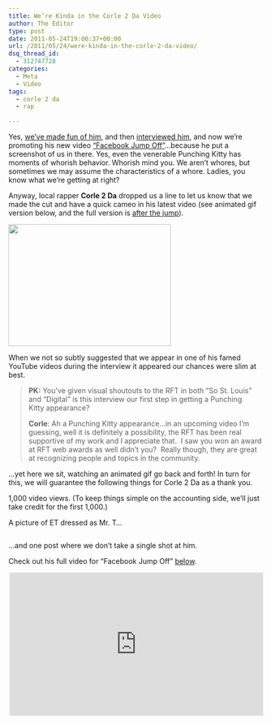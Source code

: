 ```yaml
---
title: We’re Kinda in the Corle 2 Da Video
author: The Editor
type: post
date: 2011-05-24T19:00:37+00:00
url: /2011/05/24/were-kinda-in-the-corle-2-da-video/
dsq_thread_id:
  - 312747728
categories:
  - Meta
  - Video
tags:
  - corle 2 da
  - rap

---
```

Yes, <a href="http://punchingkitty.com/2010/09/08/the-worst-music-video-ever-was-shot-in-a-st-louis-condos-kitchen/" target="_blank">we&#8217;ve made fun of him</a>, and then <a href="http://punchingkitty.com/2011/02/11/10-questions-for-local-rapper-corle-2-da/" target="_blank">interviewed him</a>, and now we&#8217;re promoting his new video <a href="http://www.youtube.com/watch?v=_fn0LEDu4Rw" target="_blank">&#8220;Facebook Jump Off&#8221;</a>&#8230;because he put a screenshot of us in there. Yes, even the venerable Punching Kitty has moments of whorish behavior. Whorish mind you. We aren&#8217;t whores, but sometimes we may assume the characteristics of a whore. Ladies, you know what we&#8217;re getting at right?

Anyway, local rapper **Corle 2 Da** dropped us a line to let us know that we made the cut and have a quick cameo in his latest video (see animated gif version below, and the full version is [after the jump][1]).

<img class="size-full wp-image-9981 aligncenter" title="Corle 2 Da take 3" src="http://media.punchingkitty.com/wordpress/2011/05/Corle-2-Da-take-3.gif" alt="" width="320" height="240" />

When we not so subtly suggested that we appear in one of his famed YouTube videos during the interview it appeared our chances were slim at best.

> **PK:** You’ve given visual shoutouts to the RFT in both “So St. Louis” and “Digital” is this interview our first step in getting a Punching Kitty appearance?
> 
> **Corle**: Ah a Punching Kitty appearance…in an upcoming video I’m guessing, well it is definitely a possibility, the RFT has been real supportive of my work and I appreciate that.  I saw you won an award at RFT web awards as well didn’t you?  Really though, they are great at recognizing people and topics in the community.

&#8230;yet here we sit, watching an animated gif go back and forth! In turn for this, we will guarantee the following things for Corle 2 Da as a thank you.

1,000 video views. (To keep things simple on the accounting side, we&#8217;ll just take credit for the first 1,000.)

A picture of ET dressed as Mr. T&#8230;

<p style="text-align: center;">
  <a href="http://media.punchingkitty.com/wordpress/2011/05/mr-et.jpeg"><img class="size-full wp-image-9984 aligncenter" title="mr-et" src="http://media.punchingkitty.com/wordpress/2011/05/mr-et.jpeg?filter=resize&w=300" alt="" /></a>
</p>

<p style="text-align: left;">
  &#8230;and one post where we don&#8217;t take a single shot at him.
</p>

<p style="text-align: left;">
  Check out his full video for &#8220;Facebook Jump Off&#8221; <a href="http://punchingkitty.com/2011/05/24/were-kinda-in-the-corle-2-da-video">below</a>.
</p>

<!--more-->


  
<span class="embed-youtube" style="text-align:center; display: block;"><iframe class='youtube-player' type='text/html' width='500' height='282' src='http://www.youtube.com/embed/_fn0LEDu4Rw?version=3&#038;rel=1&#038;fs=1&#038;autohide=2&#038;showsearch=0&#038;showinfo=1&#038;iv_load_policy=1&#038;wmode=transparent' allowfullscreen='true' style='border:0;'></iframe></span>

 [1]: http://punchingkitty.com/2011/05/24/were-kinda-in-the-corle-2-da-video